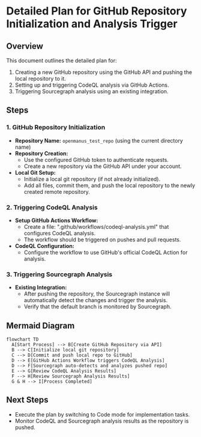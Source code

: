 # Detailed Plan for GitHub Repository Initialization and Analysis Trigger

## Overview

This document outlines the detailed plan for:
1. Creating a new GitHub repository using the GitHub API and pushing the local repository to it.
2. Setting up and triggering CodeQL analysis via GitHub Actions.
3. Triggering Sourcegraph analysis using an existing integration.

## Steps

### 1. GitHub Repository Initialization
- **Repository Name:** `openmanus_test_repo` (using the current directory name)
- **Repository Creation:**
  - Use the configured GitHub token to authenticate requests.
  - Create a new repository via the GitHub API under your account.
- **Local Git Setup:**
  - Initialize a local git repository (if not already initialized).
  - Add all files, commit them, and push the local repository to the newly created remote repository.

### 2. Triggering CodeQL Analysis
- **Setup GitHub Actions Workflow:**
  - Create a file: ".github/workflows/codeql-analysis.yml" that configures CodeQL analysis.
  - The workflow should be triggered on pushes and pull requests.
- **CodeQL Configuration:**
  - Configure the workflow to use GitHub's official CodeQL Action for analysis.

### 3. Triggering Sourcegraph Analysis
- **Existing Integration:**
  - After pushing the repository, the Sourcegraph instance will automatically detect the changes and trigger the analysis.
  - Verify that the default branch is monitored by Sourcegraph.

## Mermaid Diagram

```mermaid
flowchart TD
  A[Start Process] --> B[Create GitHub Repository via API]
  B --> C[Initialize local git repository]
  C --> D[Commit and push local repo to GitHub]
  D --> E[GitHub Actions Workflow triggers CodeQL Analysis]
  D --> F[Sourcegraph auto-detects and analyzes pushed repo]
  E --> G[Review CodeQL Analysis Results]
  F --> H[Review Sourcegraph Analysis Results]
  G & H --> I[Process Completed]
```

## Next Steps
- Execute the plan by switching to Code mode for implementation tasks.
- Monitor CodeQL and Sourcegraph analysis results as the repository is pushed.
